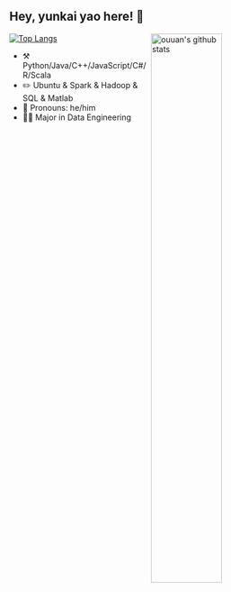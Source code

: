 ## Hey, yunkai yao here! :wave:

<img align="right" alt="ouuan's github stats" width="50%" src="https://github-readme-stats.vercel.app/api?username=Lucas-yyk&show_icons=true">

[![Top Langs](https://github-readme-stats.vercel.app/api/top-langs/?username=Lucas-yyk&layout=compact)](https://github.com/anuraghazra/github-readme-stats)

- :hammer_and_pick: Python/Java/C++/JavaScript/C#/R/Scala
- :pencil2: Ubuntu & Spark & Hadoop & SQL & Matlab
- :man: Pronouns: he/him
- :man_student: Major in Data Engineering
